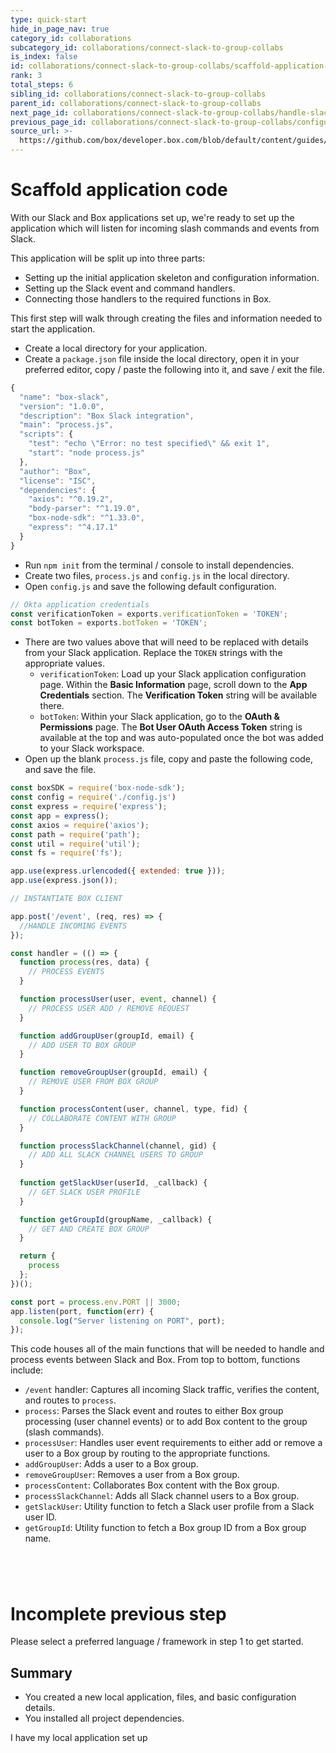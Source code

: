 ```yaml
---
type: quick-start
hide_in_page_nav: true
category_id: collaborations
subcategory_id: collaborations/connect-slack-to-group-collabs
is_index: false
id: collaborations/connect-slack-to-group-collabs/scaffold-application-code
rank: 3
total_steps: 6
sibling_id: collaborations/connect-slack-to-group-collabs
parent_id: collaborations/connect-slack-to-group-collabs
next_page_id: collaborations/connect-slack-to-group-collabs/handle-slack-events
previous_page_id: collaborations/connect-slack-to-group-collabs/configure-box
source_url: >-
  https://github.com/box/developer.box.com/blob/default/content/guides/collaborations/connect-slack-to-group-collabs/3-scaffold-application-code.md
---
```

# Scaffold application code

With our Slack and Box applications set up, we're ready to set up the
application which will listen for incoming slash commands and events from
Slack.

This application will be split up into three parts:

* Setting up the initial application skeleton and configuration information.
* Setting up the Slack event and command handlers.
* Connecting those handlers to the required functions in Box.

This first step will walk through creating the files and information needed to
start the application.

<Choice option='programming.platform' value='node' color='none'>

* Create a local directory for your application.
* Create a `package.json` file inside the local directory, open it in your
 preferred editor, copy / paste the following into it, and save / exit the file.

```javascript
{
  "name": "box-slack",
  "version": "1.0.0",
  "description": "Box Slack integration",
  "main": "process.js",
  "scripts": {
    "test": "echo \"Error: no test specified\" && exit 1",
    "start": "node process.js"
  },
  "author": "Box",
  "license": "ISC",
  "dependencies": {
    "axios": "^0.19.2",
    "body-parser": "^1.19.0",
    "box-node-sdk": "^1.33.0",
    "express": "^4.17.1"
  }
}
```

* Run `npm init` from the terminal / console to install dependencies.
* Create two files, `process.js` and `config.js` in the local directory.
* Open `config.js` and save the following default configuration. 

```javascript
// Okta application credentials
const verificationToken = exports.verificationToken = 'TOKEN';
const botToken = exports.botToken = 'TOKEN';
```

* There are two values above that will need to be replaced with details from
 your Slack application. Replace the `TOKEN` strings with the appropriate
 values.
  * `verificationToken`: Load up your Slack application configuration page.
   Within the **Basic Information** page, scroll down to the
   **App Credentials** section. The **Verification Token** string will be
   available there.
  * `botToken`: Within your Slack application, go to the **OAuth & Permissions**
   page. The **Bot User OAuth Access Token** string is available at the top and
was auto-populated once the bot was added to your Slack workspace.
* Open up the blank `process.js` file, copy and paste the following code, and
 save the file.

```javascript
const boxSDK = require('box-node-sdk');
const config = require('./config.js')
const express = require('express'); 
const app = express();
const axios = require('axios');
const path = require('path');
const util = require('util');
const fs = require('fs');

app.use(express.urlencoded({ extended: true }));
app.use(express.json());

// INSTANTIATE BOX CLIENT

app.post('/event', (req, res) => {
  //HANDLE INCOMING EVENTS
});

const handler = (() => {
  function process(res, data) {
    // PROCESS EVENTS
  }

  function processUser(user, event, channel) {
    // PROCESS USER ADD / REMOVE REQUEST
  }

  function addGroupUser(groupId, email) {
    // ADD USER TO BOX GROUP
  }

  function removeGroupUser(groupId, email) {
    // REMOVE USER FROM BOX GROUP
  }

  function processContent(user, channel, type, fid) {
    // COLLABORATE CONTENT WITH GROUP
  }

  function processSlackChannel(channel, gid) { 
    // ADD ALL SLACK CHANNEL USERS TO GROUP
  }
  
  function getSlackUser(userId, _callback) {
    // GET SLACK USER PROFILE
  }

  function getGroupId(groupName, _callback) {
    // GET AND CREATE BOX GROUP
  }

  return {
    process
  };
})();

const port = process.env.PORT || 3000;
app.listen(port, function(err) { 
  console.log("Server listening on PORT", port); 
});
```

This code houses all of the main functions that will be needed to handle and
process events between Slack and Box. From top to bottom, functions include:

* `/event` handler: Captures all incoming Slack traffic, verifies the content,
 and routes to `process`.
* `process`: Parses the Slack event and routes to either Box group
 processing (user channel events) or to add Box content to the group (slash
 commands).
* `processUser`: Handles user event requirements to either add or remove a user
 to a Box group by routing to the appropriate functions.
* `addGroupUser`: Adds a user to a Box group.
* `removeGroupUser`: Removes a user from a Box group. 
* `processContent`: Collaborates Box content with the Box group.
* `processSlackChannel`: Adds all Slack channel users to a Box group.
* `getSlackUser`: Utility function to fetch a Slack user profile from a Slack
 user ID.
* `getGroupId`: Utility function to fetch a Box group ID from a Box group name.

</Choice>

<Choice option='programming.platform' value='java' color='none'>

```java

```

</Choice>

<Choice option='programming.platform' value='dotnet' color='none'>

```dotnet

```

</Choice>

<Choice option='programming.platform' value='python' color='none'>

```python

```

</Choice>

<Choice option='programming.platform' value='ruby' color='none'>

```ruby

```

</Choice>

<Choice option='programming.platform' unset color='none'>

<Message danger>

# Incomplete previous step
Please select a preferred language / framework in step 1 to get started.

</Message>

</Choice>

## Summary

* You created a new local application, files, and basic configuration details.
* You installed all project dependencies.

<Observe option='programming.platform' value='node,java,python,dotnet,ruby'>

<Next>

I have my local application set up

</Next>

</Observe>